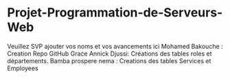 # Projet-Programmation-de-Serveurs-Web
Veuillez SVP ajouter vos noms et vos avancements ici
Mohamed Bakouche : Creation Repo GitHub
Grace Annick Djussi: Créations des tables roles et départements.
Bamba prospere nema : Creations des tables  Services et Employees
